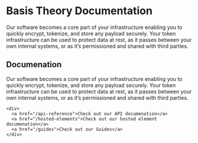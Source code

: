 <div id="#home" class="home">
  <div>
    <h1>Basis Theory Documentation</h1>
  </div>
  <div>
    <p class="sub-text">
      Our software becomes a core part of your infrastructure enabling you to quickly encrypt, tokenize, and store any payload securely. Your token infrastructure can be used to protect data at rest, as it passes between your own internal systems, or as it’s permissioned and shared with third parties.
    </p>
  </div>
  <div>
    <h2>Documenation</h2>
    <p class="sub-text-small">
      Our software becomes a core part of your infrastructure enabling you to quickly encrypt, tokenize, and store any payload securely. Your token infrastructure can be used to protect data at rest, as it passes between your own internal systems, or as it’s permissioned and shared with third parties. 
    </p>

    <div>
      <a href="/api-reference">Check out our API documenation</a>
      <a href="/hosted-elements">Check out our hosted element documenation</a>
      <a href="/guides">Check out our Guides</a>
    </div>
  </div>
</div>
